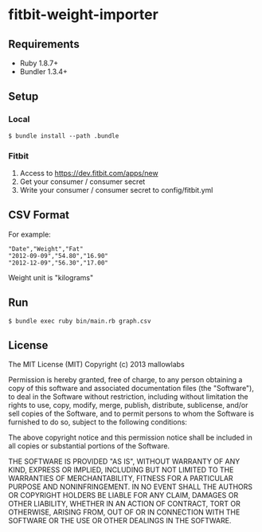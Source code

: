 fitbit-weight-importer
========================

Requirements
------------------------

* Ruby 1.8.7+
* Bundler 1.3.4+

Setup
------------------------

### Local

    $ bundle install --path .bundle

### Fitbit

1. Access to https://dev.fitbit.com/apps/new
2. Get your consumer / consumer secret
3. Write your consumer / consumer secret to config/fitbit.yml

CSV Format
------------------------
For example:

    "Date","Weight","Fat"
    "2012-09-09","54.80","16.90"
    "2012-12-09","56.30","17.00"

Weight unit is "kilograms"

Run
------------------------

    $ bundle exec ruby bin/main.rb graph.csv

License
------------------------

The MIT License (MIT)
Copyright (c) 2013 mallowlabs

Permission is hereby granted, free of charge, to any person obtaining a copy of this software and associated documentation files (the "Software"), to deal in the Software without restriction, including without limitation the rights to use, copy, modify, merge, publish, distribute, sublicense, and/or sell copies of the Software, and to permit persons to whom the Software is furnished to do so, subject to the following conditions:

The above copyright notice and this permission notice shall be included in all copies or substantial portions of the Software.

THE SOFTWARE IS PROVIDED "AS IS", WITHOUT WARRANTY OF ANY KIND, EXPRESS OR IMPLIED, INCLUDING BUT NOT LIMITED TO THE WARRANTIES OF MERCHANTABILITY, FITNESS FOR A PARTICULAR PURPOSE AND NONINFRINGEMENT. IN NO EVENT SHALL THE AUTHORS OR COPYRIGHT HOLDERS BE LIABLE FOR ANY CLAIM, DAMAGES OR OTHER LIABILITY, WHETHER IN AN ACTION OF CONTRACT, TORT OR OTHERWISE, ARISING FROM, OUT OF OR IN CONNECTION WITH THE SOFTWARE OR THE USE OR OTHER DEALINGS IN THE SOFTWARE.


